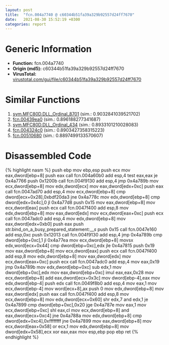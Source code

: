 ```yaml
---
layout: post
title:  "fcn.004a7740 @ c60344b51fa39a329b92557d24ff7670"
date:   2021-08-30 15:52:19 +0300
categories: report
---
```


# Generic Information
- **Function:** fcn.004a7740
- **Origin (md5):** c60344b51fa39a329b92557d24ff7670
- **VirusTotal:** [virustotal.com/gui/file/c60344b51fa39a329b92557d24ff7670][virustotal_ref]



# Similar Functions

1. [sym.MFC80D.DLL\_Ordinal\_8701][similar_1_ref] (sim.: 0.9032841039521702)
2. [fcn.00439ea0][similar_2_ref] (sim.: 0.896188277341687)
3. [sym.MFC80D.DLL\_Ordinal\_434][similar_3_ref] (sim.: 0.8933101210028083)
4. [fcn.004324c0][similar_4_ref] (sim.: 0.8903427358315223)
5. [fcn.00510680][similar_5_ref] (sim.: 0.8897499133570607)


# Disassembled Code

{% highlight nasm %}
push ebp
mov ebp,esp
push ecx
mov eax,dword[ebp+8]
push eax
call fcn.004a60b0
add esp,4
test eax,eax
je 0x4a7766
push 0x1200b
call fcn.004f9130
add esp,4
jmp 0x4a789b
mov ecx,dword[ebp+8]
mov edx,dword[ecx]
mov eax,dword[edx+0xc]
push eax
call fcn.0047ad70
add esp,4
mov ecx,dword[ebp+8]
cmp dword[ecx+0x28],0xbdf20da3
jne 0x4a778c
mov edx,dword[ebp+8]
cmp dword[edx+0x4c],0
jl 0x4a77d8
push 0x15
mov eax,dword[ebp+8]
mov ecx,dword[eax]
push ecx
call fcn.0047f400
add esp,8
mov edx,dword[ebp+8]
mov eax,dword[edx]
mov ecx,dword[eax+0xc]
push ecx
call fcn.0047adc0
add esp,4
mov edx,dword[ebp+8]
mov eax,dword[edx+0xb0]
push eax
push str.bind_on_a_busy_prepared_statement:___s_
push 0x15
call fcn.0047e160
add esp,0xc
push 0x12013
call fcn.004f9130
add esp,4
jmp 0x4a789b
cmp dword[ebp+0xc],1
jl 0x4a77ea
mov ecx,dword[ebp+8]
movsx edx,word[ecx+0x44]
cmp dword[ebp+0xc],edx
jle 0x4a7815
push 0x19
mov eax,dword[ebp+8]
mov ecx,dword[eax]
push ecx
call fcn.0047f400
add esp,8
mov edx,dword[ebp+8]
mov eax,dword[edx]
mov ecx,dword[eax+0xc]
push ecx
call fcn.0047adc0
add esp,4
mov eax,0x19
jmp 0x4a789b
mov edx,dword[ebp+0xc]
sub edx,1
mov dword[ebp+0xc],edx
mov eax,dword[ebp+0xc]
imul eax,eax,0x28
mov ecx,dword[ebp+8]
add eax,dword[ecx+0x3c]
mov dword[ebp-4],eax
mov edx,dword[ebp-4]
push edx
call fcn.0049f8b0
add esp,4
mov eax,1
mov ecx,dword[ebp-4]
mov word[ecx+8],ax
push 0
mov edx,dword[ebp+8]
mov eax,dword[edx]
push eax
call fcn.0047f400
add esp,8
mov ecx,dword[ebp+8]
mov edx,dword[ecx+0x60]
shr edx,7
and edx,1
je 0x4a7899
cmp dword[ebp+0xc],0x20
jge 0x4a787e
mov eax,1
mov ecx,dword[ebp+0xc]
shl eax,cl
mov ecx,dword[ebp+8]
and eax,dword[ecx+0xc4]
jne 0x4a788a
mov edx,dword[ebp+8]
cmp dword[edx+0xc4],0xffffffff
jne 0x4a7899
mov eax,dword[ebp+8]
mov ecx,dword[eax+0x58]
or ecx,1
mov edx,dword[ebp+8]
mov dword[edx+0x58],ecx
xor eax,eax
mov esp,ebp
pop ebp
ret 
{% endhighlight %}


[similar_1_ref]: /report/sym.MFC80D.DLL_Ordinal_8701@ebea46c6b17785efc2ebcb24ad99656c
[similar_2_ref]: /report/fcn.00439ea0@279a61b1e76da49531f1f16fd1102a2d
[similar_3_ref]: /report/sym.MFC80D.DLL_Ordinal_434@ebea46c6b17785efc2ebcb24ad99656c
[similar_4_ref]: /report/fcn.004324c0@279a61b1e76da49531f1f16fd1102a2d
[similar_5_ref]: /report/fcn.00510680@c60344b51fa39a329b92557d24ff7670
[virustotal_ref]: https://www.virustotal.com/gui/file/c60344b51fa39a329b92557d24ff7670